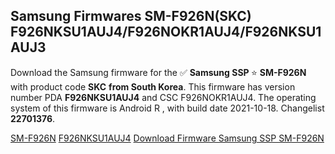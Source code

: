 <h2>Samsung Firmwares SM-F926N(SKC) F926NKSU1AUJ4/F926NOKR1AUJ4/F926NKSU1AUJ3</h2>
Download the Samsung firmware for the ✅ <strong>Samsung SSP </strong> ⭐ <strong>SM-F926N</strong> with product code <strong>SKC</strong> <strong> from South Korea</strong>. This firmware has version number PDA <strong>F926NKSU1AUJ4</strong> and CSC F926NOKR1AUJ4. The operating system of this firmware is Android R , with build date 2021-10-18. Changelist <strong>22701376</strong>.


[SM-F926N](https://samfirm.shop/samsung/model/SM-F926N)
[F926NKSU1AUJ4](https://samfirm.shop/samsung/pda/F926NKSU1AUJ4)
[Download Firmware Samsung SSP SM-F926N](https://samfirm.shop/samsung/firmware/465874)
